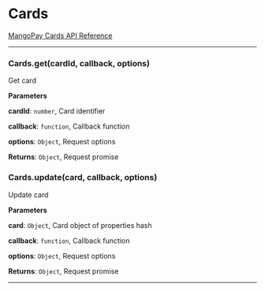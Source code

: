 # Cards

[MangoPay Cards API Reference](https://docs.mangopay.com/api-references/card/)



* * *

### Cards.get(cardId, callback, options) 

Get card

**Parameters**

**cardId**: `number`, Card identifier

**callback**: `function`, Callback function

**options**: `Object`, Request options

**Returns**: `Object`, Request promise


### Cards.update(card, callback, options) 

Update card

**Parameters**

**card**: `Object`, Card object of properties hash

**callback**: `function`, Callback function

**options**: `Object`, Request options

**Returns**: `Object`, Request promise



* * *










